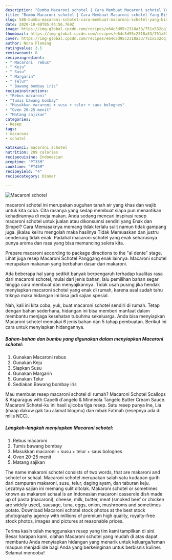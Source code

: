 ```yaml
---
description: "Bumbu Macaroni schotel | Cara Membuat Macaroni schotel Yang Bisa Manjain Lidah"
title: "Bumbu Macaroni schotel | Cara Membuat Macaroni schotel Yang Bisa Manjain Lidah"
slug: 588-bumbu-macaroni-schotel-cara-membuat-macaroni-schotel-yang-bisa-manjain-lidah
date: 2020-10-08T05:44:56.769Z
image: https://img-global.cpcdn.com/recipes/e64c5d95c2318a33/751x532cq70/macaroni-schotel-foto-resep-utama.jpg
thumbnail: https://img-global.cpcdn.com/recipes/e64c5d95c2318a33/751x532cq70/macaroni-schotel-foto-resep-utama.jpg
cover: https://img-global.cpcdn.com/recipes/e64c5d95c2318a33/751x532cq70/macaroni-schotel-foto-resep-utama.jpg
author: Nora Fleming
ratingvalue: 3.5
reviewcount: 8
recipeingredient:
- " Macaroni  rebus"
- " Keju"
- " Susu"
- " Margarin"
- " Telur"
- " Bawang bombay iris"
recipeinstructions:
- "Rebus macaroni"
- "Tumis bawang bombay"
- "Masukkan macaroni + susu + telur + saus bolognes"
- "Oven 20-25 menit"
- "Matang sajikan"
categories:
- Resep
tags:
- macaroni
- schotel

katakunci: macaroni schotel 
nutrition: 209 calories
recipecuisine: Indonesian
preptime: "PT35M"
cooktime: "PT45M"
recipeyield: "4"
recipecategory: Dinner

---
```



![Macaroni schotel](https://img-global.cpcdn.com/recipes/e64c5d95c2318a33/751x532cq70/macaroni-schotel-foto-resep-utama.jpg)


macaroni schotel ini merupakan suguhan tanah air yang khas dan wajib untuk kita coba. Cita rasanya yang sedap membuat siapa pun menantikan kehadirannya di meja makan.
Anda sedang mencari inspirasi resep macaroni schotel untuk jualan atau dikonsumsi sendiri yang Enak dan Simpel? Cara Memasaknya memang tidak terlalu sulit namun tidak gampang juga. jikalau keliru mengolah maka hasilnya Tidak Memuaskan dan justru cenderung tidak enak. Padahal macaroni schotel yang enak seharusnya punya aroma dan rasa yang bisa memancing selera kita.

Prepare macaroni according to package directions to the &#34;al dente&#34; stage. Lihat juga resep Macaroni Schotel Panggang enak lainnya. Macaroni schotel merupakan makanan yang berbahan dasar dari makaroni.

Ada beberapa hal yang sedikit banyak berpengaruh terhadap kualitas rasa dari macaroni schotel, mulai dari jenis bahan, lalu pemilihan bahan segar hingga cara membuat dan menyajikannya. Tidak usah pusing jika hendak menyiapkan macaroni schotel yang enak di rumah, karena asal sudah tahu triknya maka hidangan ini bisa jadi sajian spesial.


Nah, kali ini kita coba, yuk, buat macaroni schotel sendiri di rumah. Tetap dengan bahan sederhana, hidangan ini bisa memberi manfaat dalam membantu menjaga kesehatan tubuhmu sekeluarga. Anda bisa menyiapkan Macaroni schotel memakai 6 jenis bahan dan 5 tahap pembuatan. Berikut ini cara untuk menyiapkan hidangannya.

<!--inarticleads1-->

##### Bahan-bahan dan bumbu yang digunakan dalam menyiapkan Macaroni schotel:

1. Gunakan  Macaroni  rebus
1. Gunakan  Keju
1. Siapkan  Susu
1. Gunakan  Margarin
1. Gunakan  Telur
1. Sediakan  Bawang bombay iris


Mau membuat resep macaroni schotel di rumah? Macaroni Schotel Scallops &amp; Asparagus with Capelli d&#39;angelo &amp; Minneola Tangelo Butter Cream Sauce. Macaroni Schotel-ku ini hasil ujicoba tiga resep. Satu resep punya Ine, Lia (maap dakuw gak tau alamat blogmu) dan mbak Fatmah (resepnya ada di milis NCC). 

<!--inarticleads2-->

##### Langkah-langkah menyiapkan Macaroni schotel:

1. Rebus macaroni
1. Tumis bawang bombay
1. Masukkan macaroni + susu + telur + saus bolognes
1. Oven 20-25 menit
1. Matang sajikan


The name makaroni schotel consists of two words, that are makaroni and schotel or schaal. Macaroni schotel merupakan salah satu kudapan gurih dari campuran makaroni, susu, telur, daging ayam, dan taburan keju. Lezatnya sajian ini memang sulit ditolak. Makaroni schotel or sometimes known as makaroni schaal is an Indonesian macaroni casserole dish made up of pasta (macaroni), cheese, milk, butter, meat (smoked beef or chicken are widely used), sausage, tuna, eggs, onion, mushrooms and sometimes potato. Download Macaroni schotel stock photos at the best stock photography agency with millions of premium high quality, royalty-free stock photos, images and pictures at reasonable prices. 

Terima kasih telah menggunakan resep yang tim kami tampilkan di sini. Besar harapan kami, olahan Macaroni schotel yang mudah di atas dapat membantu Anda menyiapkan hidangan yang menarik untuk keluarga/teman maupun menjadi ide bagi Anda yang berkeinginan untuk berbisnis kuliner. Selamat mencoba!

